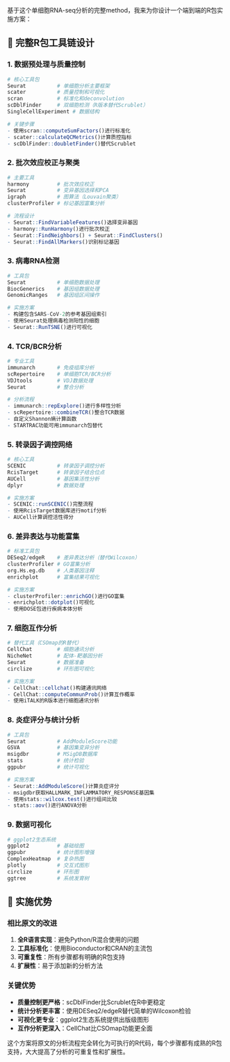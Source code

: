 基于这个单细胞RNA-seq分析的完整method，我来为你设计一个端到端的R包实施方案：

## 🧬 **完整R包工具链设计**

### **1. 数据预处理与质量控制**
```r
# 核心工具包
Seurat          # 单细胞分析主要框架
scater          # 质量控制和可视化
scran           # 标准化和deconvolution
scDblFinder     # 双细胞检测（R版本替代Scrublet）
SingleCellExperiment # 数据结构

# 关键步骤
- 使用scran::computeSumFactors()进行标准化
- scater::calculateQCMetrics()计算质控指标
- scDblFinder::doubletFinder()替代Scrublet
```

### **2. 批次效应校正与聚类**
```r
# 主要工具
harmony         # 批次效应校正
Seurat          # 变异基因选择和PCA
igraph          # 图算法（Louvain聚类）
clusterProfiler # 标记基因富集分析

# 流程设计
- Seurat::FindVariableFeatures()选择变异基因
- harmony::RunHarmony()进行批次校正
- Seurat::FindNeighbors() + Seurat::FindClusters()
- Seurat::FindAllMarkers()识别标记基因
```

### **3. 病毒RNA检测**
```r
# 工具包
Seurat          # 单细胞数据处理
BiocGenerics    # 基因组数据处理
GenomicRanges   # 基因组区间操作

# 实施方案
- 构建包含SARS-CoV-2的参考基因组索引
- 使用Seurat处理病毒检测阳性的细胞
- Seurat::RunTSNE()进行可视化
```

### **4. TCR/BCR分析**
```r
# 专业工具
immunarch       # 免疫组库分析
scRepertoire    # 单细胞TCR/BCR分析
VDJtools        # VDJ数据处理
Seurat          # 整合分析

# 分析流程
- immunarch::repExplore()进行多样性分析
- scRepertoire::combineTCR()整合TCR数据
- 自定义Shannon熵计算函数
- STARTRAC功能可用immunarch包替代
```

### **5. 转录因子调控网络**
```r
# 核心工具
SCENIC          # 转录因子调控分析
RcisTarget      # 转录因子结合位点
AUCell          # 基因集活性分析
dplyr           # 数据处理

# 实施方案
- SCENIC::runSCENIC()完整流程
- 使用RcisTarget数据库进行motif分析
- AUCell计算调控活性得分
```

### **6. 差异表达与功能富集**
```r
# 标准工具包
DESeq2/edgeR    # 差异表达分析（替代Wilcoxon）
clusterProfiler # GO富集分析
org.Hs.eg.db    # 人类基因注释
enrichplot      # 富集结果可视化

# 实施方案
- clusterProfiler::enrichGO()进行GO富集
- enrichplot::dotplot()可视化
- 使用DOSE包进行疾病本体分析
```

### **7. 细胞互作分析**
```r
# 替代工具（CSOmap的R替代）
CellChat        # 细胞通讯分析
NicheNet        # 配体-靶基因分析
Seurat          # 数据准备
circlize        # 环形图可视化

# 实施方案
- CellChat::cellchat()构建通讯网络
- CellChat::computeCommunProb()计算互作概率
- 使用iTALK的R版本进行细胞通讯分析
```

### **8. 炎症评分与统计分析**
```r
# 工具包
Seurat          # AddModuleScore功能
GSVA            # 基因集变异分析
msigdbr         # MSigDB数据库
stats           # 统计检验
ggpubr          # 统计可视化

# 实施方案
- Seurat::AddModuleScore()计算炎症评分
- msigdbr获取HALLMARK_INFLAMMATORY_RESPONSE基因集
- 使用stats::wilcox.test()进行组间比较
- stats::aov()进行ANOVA分析
```

### **9. 数据可视化**
```r
# ggplot2生态系统
ggplot2         # 基础绘图
ggpubr          # 统计图形增强
ComplexHeatmap  # 复杂热图
plotly          # 交互式图形
circlize        # 环形图
ggtree          # 系统发育树
```

## 🚀 **实施优势**

### **相比原文的改进**
1. **全R语言实现**：避免Python/R混合使用的问题
2. **工具标准化**：使用Bioconductor和CRAN的主流包
3. **可重复性**：所有步骤都有明确的R包支持
4. **扩展性**：易于添加新的分析方法

### **关键优势**
- **质量控制更严格**：scDblFinder比Scrublet在R中更稳定
- **统计分析更丰富**：使用DESeq2/edgeR替代简单的Wilcoxon检验
- **可视化更专业**：ggplot2生态系统提供出版级图形
- **互作分析更深入**：CellChat比CSOmap功能更全面

这个方案将原文的分析流程完全转化为可执行的R代码，每个步骤都有成熟的R包支持，大大提高了分析的可重复性和扩展性。
